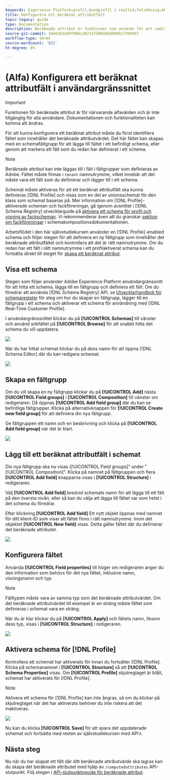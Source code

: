 ```yaml
---
keywords: Experience Platform;profil;kundprofil i realtid;felsökning;API
title: Konfigurera ett beräknat attributfält
topic-legacy: guide
type: Documentation
description: Beräknade attribut är funktioner som används för att samla data på händelsenivå i attribut på profilnivå. För att kunna konfigurera ett beräknat attribut måste du först identifiera fältet som innehåller det beräknade attributvärdet. Det här fältet kan skapas med en schemafältgrupp för att lägga till fältet i ett befintligt schema, eller genom att markera ett fält som du redan har definierat i ett schema.
source-git-commit: 34e0381d40f884cd92157d08385d889b1739845f
workflow-type: tm+mt
source-wordcount: '822'
ht-degree: 0%

---
```



# (Alfa) Konfigurera ett beräknat attributfält i användargränssnittet

>[!IMPORTANT]
>
>Funktionen för beräknade attribut är för närvarande alfavärden och är inte tillgänglig för alla användare. Dokumentationen och funktionaliteten kan komma att ändras.

För att kunna konfigurera ett beräknat attribut måste du först identifiera fältet som innehåller det beräknade attributvärdet. Det här fältet kan skapas med en schemafältgrupp för att lägga till fältet i ett befintligt schema, eller genom att markera ett fält som du redan har definierat i ett schema.

>[!NOTE]
>
>Beräknade attribut kan inte läggas till i fält i fältgrupper som definieras av Adobe. Fältet måste finnas i `tenant` namnutrymme, vilket innebär att det måste vara ett fält som du definierar och lägger till i ett schema.

Schemat måste aktiveras för att ett beräknat attributfält ska kunna definieras [!DNL Profile] och visas som en del av unionsschemat för den klass som schemat baseras på. Mer information om [!DNL Profile]-aktiverade scheman och fackföreningar, gå igenom avsnittet i [!DNL Schema Registry] utvecklarguide på [aktivera ett schema för profil och visning av fackscheman](../../xdm/api/getting-started.md). Vi rekommenderar även att du granskar [sektion om fackföreningar](../../xdm/schema/composition.md) i schemakompositionsdokumentationen.

Arbetsflödet i den här självstudiekursen använder en [!DNL Profile]-enabled schema och följer stegen för att definiera en ny fältgrupp som innehåller det beräknade attributfältet och kontrollera att det är rätt namnutrymme. Om du redan har ett fält i rätt namnutrymme i ett profilaktiverat schema kan du fortsätta direkt till steget för [skapa ett beräknat attribut](#create-a-computed-attribute).

## Visa ett schema

Stegen som följer använder Adobe Experience Platform användargränssnitt för att hitta ett schema, lägga till en fältgrupp och definiera ett fält. Om du föredrar att använda [!DNL Schema Registry] API, se [Utvecklarhandbok för schemaregister](../../xdm/api/getting-started.md) för steg om hur du skapar en fältgrupp, lägger till en fältgrupp i ett schema och aktiverar ett schema för användning med [!DNL Real-Time Customer Profile].

I användargränssnittet klickar du på **[!UICONTROL Schemas]** till vänster och använd sökfältet på **[!UICONTROL Browse]** för att snabbt hitta det schema du vill uppdatera.

![](../images/computed-attributes/Schemas-Browse.png)

När du har hittat schemat klickar du på dess namn för att öppna [!DNL Schema Editor] där du kan redigera schemat.

![](../images/computed-attributes/Schema-Editor.png)

## Skapa en fältgrupp

Om du vill skapa en ny fältgrupp klickar du på **[!UICONTROL Add]** nästa **[!UICONTROL Field groups]** i **[!UICONTROL Composition]** till vänster om redigeraren. Då öppnas **[!UICONTROL Add field group]** där du kan se befintliga fältgrupper. Klicka på alternativknappen för **[!UICONTROL Create new field group]** för att definiera din nya fältgrupp.

Ge fältgruppen ett namn och en beskrivning och klicka på **[!UICONTROL Add field group]** när det är klart.

![](../images/computed-attributes/Add-field-group.png)

## Lägg till ett beräknat attributfält i schemat

Din nya fältgrupp ska nu visas i[!UICONTROL Field groups]&quot; under &quot;[!UICONTROL Composition]&quot;. Klicka på namnet på fältgruppen och flera **[!UICONTROL Add field]** knapparna visas i **[!UICONTROL Structure]** i redigeraren.

Välj **[!UICONTROL Add field]** bredvid schemats namn för att lägga till ett fält på den översta nivån, eller så kan du välja att lägga till fältet var som helst i det schema du föredrar.

Efter klickning **[!UICONTROL Add field]** Ett nytt objekt öppnas med namnet för ditt klient-ID som visar att fältet finns i rätt namnutrymme. Inom det objektet **[!UICONTROL New field]** visas. Detta gäller fältet där du definierar det beräknade attributet.

![](../images/computed-attributes/New-field.png)

## Konfigurera fältet

Använda **[!UICONTROL Field properties]** till höger om redigeraren anger du den information som behövs för det nya fältet, inklusive namn, visningsnamn och typ.

>[!NOTE]
>
>Fälttypen måste vara av samma typ som det beräknade attributvärdet. Om det beräknade attributvärdet till exempel är en sträng måste fältet som definieras i schemat vara en sträng.

När du är klar klickar du på **[!UICONTROL Apply]** och fältets namn, liksom dess typ, visas i **[!UICONTROL Structure]** i redigeraren.

![](../images/computed-attributes/Apply.png)

## Aktivera schema för [!DNL Profile]

Kontrollera att schemat har aktiverats för innan du fortsätter [!DNL Profile]. Klicka på schemanamnet i **[!UICONTROL Structure]** så att **[!UICONTROL Schema Properties]** visas. Om **[!UICONTROL Profile]** skjutreglaget är blått, schemat har aktiverats för [!DNL Profile].

>[!NOTE]
>
>Aktivera ett schema för [!DNL Profile] kan inte ångras, så om du klickar på skjutreglaget när det har aktiverats behöver du inte riskera att det inaktiveras.

![](../images/computed-attributes/Profile.png)

Nu kan du klicka **[!UICONTROL Save]** för att spara det uppdaterade schemat och fortsätta med resten av självstudiekursen med API:t.

## Nästa steg

Nu när du har skapat ett fält där ditt beräknade attributvärde ska lagras kan du skapa det beräknade attributet med hjälp av `/computedattributes` API-slutpunkt. Följ stegen i [API-slutpunktsguide för beräknade attribut](ca-api.md).